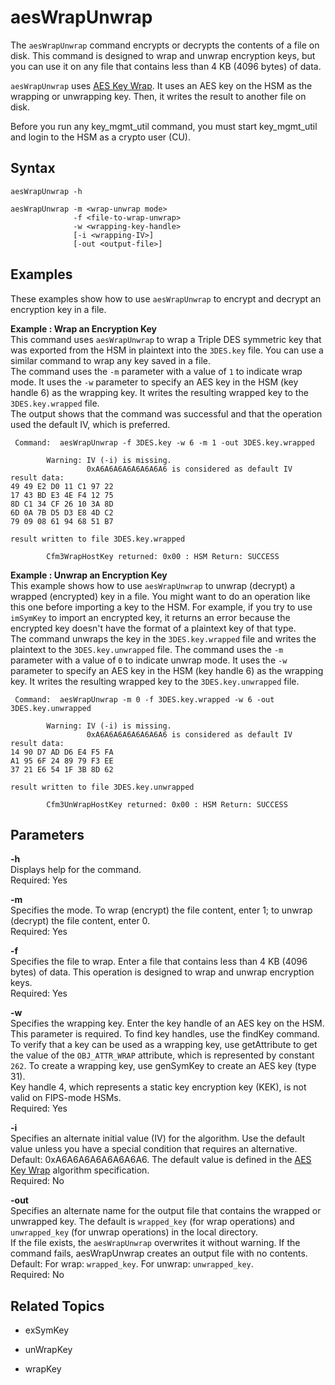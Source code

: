 # aesWrapUnwrap<a name="key_mgmt_util-aesWrapUnwrap"></a>

The `aesWrapUnwrap` command encrypts or decrypts the contents of a file on disk\. This command is designed to wrap and unwrap encryption keys, but you can use it on any file that contains less than 4 KB \(4096 bytes\) of data\.

`aesWrapUnwrap` uses [AES Key Wrap](https://tools.ietf.org/html/rfc3394)\. It uses an AES key on the HSM as the wrapping or unwrapping key\. Then, it writes the result to another file on disk\. 

Before you run any key\_mgmt\_util command, you must start key\_mgmt\_util and login to the HSM as a crypto user \(CU\)\. 

## Syntax<a name="aesWrapUnwrap-syntax"></a>

```
aesWrapUnwrap -h

aesWrapUnwrap -m <wrap-unwrap mode>
              -f <file-to-wrap-unwrap> 
              -w <wrapping-key-handle>               
              [-i <wrapping-IV>] 
              [-out <output-file>]
```

## Examples<a name="aesWrapUnwrap-examples"></a>

These examples show how to use `aesWrapUnwrap` to encrypt and decrypt an encryption key in a file\. 

**Example : Wrap an Encryption Key**  
This command uses `aesWrapUnwrap` to wrap a Triple DES symmetric key that was exported from the HSM in plaintext into the `3DES.key` file\. You can use a similar command to wrap any key saved in a file\.   
The command uses the `-m` parameter with a value of `1` to indicate wrap mode\. It uses the `-w` parameter to specify an AES key in the HSM \(key handle 6\) as the wrapping key\. It writes the resulting wrapped key to the `3DES.key.wrapped` file\.  
The output shows that the command was successful and that the operation used the default IV, which is preferred\.  

```
 Command:  aesWrapUnwrap -f 3DES.key -w 6 -m 1 -out 3DES.key.wrapped

        Warning: IV (-i) is missing.
                 0xA6A6A6A6A6A6A6A6 is considered as default IV
result data:
49 49 E2 D0 11 C1 97 22
17 43 BD E3 4E F4 12 75
8D C1 34 CF 26 10 3A 8D
6D 0A 7B D5 D3 E8 4D C2
79 09 08 61 94 68 51 B7

result written to file 3DES.key.wrapped

        Cfm3WrapHostKey returned: 0x00 : HSM Return: SUCCESS
```

**Example : Unwrap an Encryption Key**  
This example shows how to use `aesWrapUnwrap` to unwrap \(decrypt\) a wrapped \(encrypted\) key in a file\. You might want to do an operation like this one before importing a key to the HSM\. For example, if you try to use `imSymKey` to import an encrypted key, it returns an error because the encrypted key doesn't have the format of a plaintext key of that type\.  
The command unwraps the key in the `3DES.key.wrapped` file and writes the plaintext to the `3DES.key.unwrapped` file\. The command uses the `-m` parameter with a value of `0` to indicate unwrap mode\. It uses the `-w` parameter to specify an AES key in the HSM \(key handle 6\) as the wrapping key\. It writes the resulting wrapped key to the `3DES.key.unwrapped` file\.   

```
 Command:  aesWrapUnwrap -m 0 -f 3DES.key.wrapped -w 6 -out 3DES.key.unwrapped

        Warning: IV (-i) is missing.
                 0xA6A6A6A6A6A6A6A6 is considered as default IV
result data:
14 90 D7 AD D6 E4 F5 FA
A1 95 6F 24 89 79 F3 EE
37 21 E6 54 1F 3B 8D 62

result written to file 3DES.key.unwrapped

        Cfm3UnWrapHostKey returned: 0x00 : HSM Return: SUCCESS
```

## Parameters<a name="aesWrapUnwrap-params"></a>

**\-h**  
Displays help for the command\.   
Required: Yes

**\-m**  
Specifies the mode\. To wrap \(encrypt\) the file content, enter 1; to unwrap \(decrypt\) the file content, enter 0\.  
Required: Yes

**\-f**  
Specifies the file to wrap\. Enter a file that contains less than 4 KB \(4096 bytes\) of data\. This operation is designed to wrap and unwrap encryption keys\.  
Required: Yes

**\-w**  
Specifies the wrapping key\. Enter the key handle of an AES key on the HSM\. This parameter is required\. To find key handles, use the findKey command\.  
To verify that a key can be used as a wrapping key, use getAttribute to get the value of the `OBJ_ATTR_WRAP` attribute, which is represented by constant `262`\. To create a wrapping key, use genSymKey to create an AES key \(type 31\)\.  
Key handle 4, which represents a static key encryption key \(KEK\), is not valid on FIPS\-mode HSMs\.  
Required: Yes

**\-i**  
Specifies an alternate initial value \(IV\) for the algorithm\. Use the default value unless you have a special condition that requires an alternative\.  
Default: 0xA6A6A6A6A6A6A6A6\. The default value is defined in the [AES Key Wrap](https://tools.ietf.org/html/rfc3394) algorithm specification\.  
Required: No

**\-out**  
Specifies an alternate name for the output file that contains the wrapped or unwrapped key\. The default is `wrapped_key` \(for wrap operations\) and `unwrapped_key` \(for unwrap operations\) in the local directory\.  
If the file exists, the `aesWrapUnwrap` overwrites it without warning\. If the command fails, aesWrapUnwrap creates an output file with no contents\.  
Default: For wrap: `wrapped_key`\. For unwrap: `unwrapped_key`\.  
Required: No

## Related Topics<a name="aesWrapUnwrap-seealso"></a>

+ exSymKey

+ unWrapKey

+ wrapKey